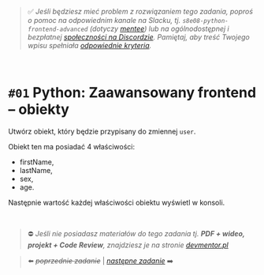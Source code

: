 > :white_check_mark: *Jeśli będziesz mieć problem z rozwiązaniem tego zadania, poproś o pomoc na odpowiednim kanale na Slacku, tj. `s8e08-python-frontend-advanced` (dotyczy [mentee](https://devmentor.pl/mentoring-javascript/)) lub na ogólnodostępnej i bezpłatnej [społeczności na Discordzie](https://devmentor.pl/discord). Pamiętaj, aby treść Twojego wpisu spełniała [odpowiednie kryteria](https://devmentor.pl/jak-prosic-o-pomoc/).*

&nbsp;

# `#01` Python: Zaawansowany frontend – obiekty

Utwórz obiekt, który będzie przypisany do zmiennej `user`. 

Obiekt ten ma posiadać 4 właściwości:
* firstName,
* lastName,
* sex,
* age.

Następnie wartość każdej właściwości obiektu wyświetl w konsoli.


&nbsp;
> :no_entry: *Jeśli nie posiadasz materiałów do tego zadania tj. **PDF + wideo, projekt + Code Review**, znajdziesz je na stronie [devmentor.pl](https://devmentor.pl/workshop-python-frontend-advanced/)*

> :arrow_left: ~~*poprzednie zadanie*~~ | [*następne zadanie*](./../02) :arrow_right:
